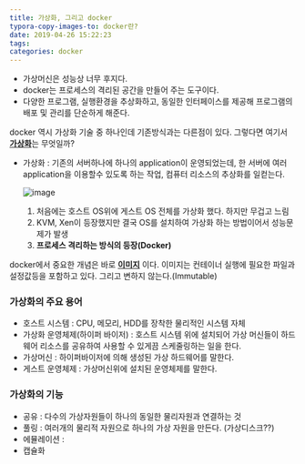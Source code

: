 ```yaml
---
title: 가상화, 그리고 docker
typora-copy-images-to: docker란?
date: 2019-04-26 15:22:23
tags:
categories: docker
---
```


- 가상머신은 성능상 너무 후지다.
- docker는 프로세스의 격리된 공간을 만들어 주는 도구이다.
- 다양한 프로그램, 실행환경을 추상화하고, 동일한 인터페이스를 제공해 프로그램의 배포 및 관리를 단순하게 해준다.

docker 역시 가상화 기술 중 하나인데 기존방식과는 다른점이 있다. 그렇다면 여기서 <u>**가상화**</u>는 무엇일까?

- 가상화 : 기존의 서버하나에 하나의 application이 운영되었는데, 한 서버에 여러 application을 이용할수 있도록 하는 작업, 컴퓨터 리소스의 추상화를 일컫는다. 

  ![image](https://github.com/jjjpark/test/blob/master/Untitled%20Diagram.png?raw=true)

  

  1. 처음에는 호스트 OS위에 게스트 OS 전체를 가상화 했다. 하지만 무겁고 느림
  2. KVM, Xen이 등장했지만 결국 OS를 설치하여 가상화 하는 방법이어서 성능문제가 발생
  3. **프로세스 격리하는 방식의 등장(Docker)**

docker에서 중요한 개념은 바로 <u>**이미지**</u> 이다. 이미지는 컨테이너 실행에 필요한 파일과 설정값등을 포함하고 있다. 그리고 변하지 않는다.(Immutable)

### 가상화의 주요 용어

- 호스트 시스템 : CPU, 메모리, HDD를 장착한 물리적인 시스템 자체
- 가상화 운영체제(하이퍼 바이저) : 호스트 시스템 위에 설치되어 가상 머신들이 하드웨어 리소스를 공유하여 사용할 수 있게끔 스케줄링하는 일을 한다.
- 가상머신 : 하이퍼바이저에 의해 생성된 가상 하드웨어를 말한다.
- 게스트 운영체제 : 가상머신위에 설치된 운영체제를 말한다.

### 가상화의 기능

- 공유 : 다수의 가상자원들이 하나의 동일한 물리자원과 연결하는 것
- 풀링 : 여러개의 물리적 자원으로 하나의 가상 자원을 만든다. (가상디스크??)
- 에뮬레이션 : 
- 캡슐화






